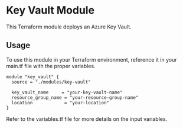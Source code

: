 # Key Vault Module

This Terraform module deploys an Azure Key Vault.

## Usage

To use this module in your Terraform environment, reference it in your main.tf file with the proper variables.

```
module "key_vault" {
  source = "./modules/key-vault"

  key_vault_name     = "your-key-vault-name"
  resource_group_name = "your-resource-group-name"
  location            = "your-location"
}
```

Refer to the variables.tf file for more details on the input variables.